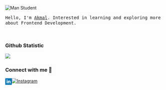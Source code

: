 <!-- <img src="https://raw.githubusercontent.com/coderjojo/coderjojo/master/img/github.gif" width=150> !-->
<img src="https://raw.githubusercontent.com/Tarikul-Islam-Anik/Animated-Fluent-Emojis/master/Emojis/People/Man%20Student.png" alt="Man Student" width="150" />
<p>
  <samp>
    Hello, I'm <a href="https://github.com/akmalryandi">Akmal</a>. Interested in learning and exploring more about Frontend Development. 
  </samp>
</p><br/>

### Github Statistic
<p align="left">
<a href="https://github.com/akmalryandi">
<!--   <img height="180em" src="https://github-readme-stats-eight-theta.vercel.app/api?username=akmalryandi&show_icons=true&theme=tokyonight&include_all_commits=true&count_private=true"/> -->
  <img height="180em" src="https://github-readme-stats-eight-theta.vercel.app/api/top-langs/?username=akmalryandi&layout=compact&theme=tokyonight"/>
</a>
</p>

### Connect with me :rocket:
<a href="https://www.instagram.com/akmalryandi/">
 <img src="https://edent.github.io/SuperTinyIcons/images/svg/instagram.svg" width="21" title="Instagram">
</a>
<a href="https://www.linkedin.com/in/akmalryandi/">
  <img align="left" alt="Linkdin" width="21px" src="https://raw.githubusercontent.com/edent/SuperTinyIcons/099dc12b59179d07d534069bc8551718f786d91a/images/svg/linkedin.svg" />
</a>

<!--
### Hi there 👋
**akmalryandi/akmalryandi** is a ✨ _special_ ✨ repository because its `README.md` (this file) appears on your GitHub profile.

Here are some ideas to get you started:

- 🔭 I’m currently working on ...
- 🌱 I’m currently learning ...
- 👯 I’m looking to collaborate on ...
- 🤔 I’m looking for help with ...
- 💬 Ask me about ...
- 📫 How to reach me: ...
- 😄 Pronouns: ...
- ⚡ Fun fact: ...
-->
